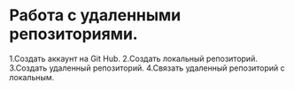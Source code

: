 # Работа с удаленными репозиториями.
1.Создать аккаунт на Git Hub.
2.Создать локальный репозиторий.
3.Создать удаленный репозиторий.
4.Связать удаленный репозиторий с локальным.